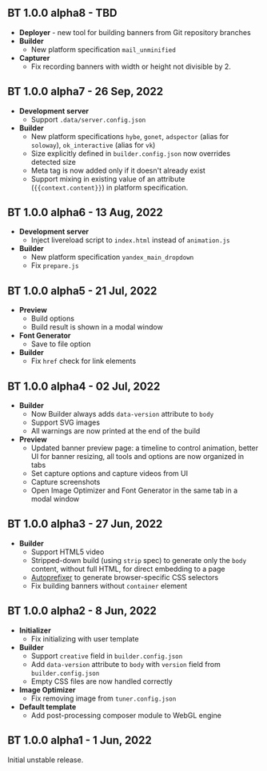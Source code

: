 BT 1.0.0 alpha8 - TBD
---------------------
- **Deployer** - new tool for building banners from Git repository branches
- **Builder**
  - New platform specification `mail_unminified`
- **Capturer**
  - Fix recording banners with width or height not divisible by 2.

BT 1.0.0 alpha7 - 26 Sep, 2022
------------------------------
- **Development server**
  - Support `.data/server.config.json`
- **Builder**
  - New platform specifications `hybe`, `gonet`, `adspector` (alias for `soloway`), `ok_interactive` (alias for `vk`)
  - Size explicitly defined in `builder.config.json` now overrides detected size
  - Meta tag is now added only if it doesn't already exist
  - Support mixing in existing value of an attribute (`{{context.content}}`) in platform specification.

BT 1.0.0 alpha6 - 13 Aug, 2022
------------------------------
- **Development server**
  - Inject livereload script to `index.html` instead of `animation.js`
- **Builder**
  - New platform specification `yandex_main_dropdown`
  - Fix `prepare.js`

BT 1.0.0 alpha5 - 21 Jul, 2022
------------------------------
- **Preview**
  - Build options
  - Build result is shown in a modal window
- **Font Generator**
  - Save to file option
- **Builder**
  - Fix `href` check for link elements

BT 1.0.0 alpha4 - 02 Jul, 2022
------------------------------
- **Builder**
  - Now Builder always adds `data-version` attribute to `body`
  - Support SVG images
  - All warnings are now printed at the end of the build
- **Preview**
  - Updated banner preview page: a timeline to control animation, better UI for banner resizing, all tools and options are now organized in tabs
  - Set capture options and capture videos from UI
  - Capture screenshots
  - Open Image Optimizer and Font Generator in the same tab in a modal window

BT 1.0.0 alpha3 - 27 Jun, 2022
------------------------------
- **Builder**
  - Support HTML5 video
  - Stripped-down build (using `strip` spec) to generate only the `body` content, without full HTML, for direct embedding to a page
  - [Autoprefixer](https://github.com/postcss/autoprefixer) to generate browser-specific CSS selectors
  - Fix building banners without `container` element

BT 1.0.0 alpha2 - 8 Jun, 2022
-----------------------------
- **Initializer**
  - Fix initializing with user template
- **Builder**
  - Support `creative` field in `builder.config.json`
  - Add `data-version` attribute to `body` with `version` field from `builder.config.json`
  - Empty CSS files are now handled correctly
- **Image Optimizer**
  - Fix removing image from `tuner.config.json`
- **Default template**
  - Add post-processing composer module to WebGL engine

BT 1.0.0 alpha1 - 1 Jun, 2022
-----------------------------
Initial unstable release.
